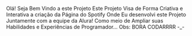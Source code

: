 Olá! Seja Bem Vindo a este Projeto
Este Projeto Visa de Forma Criativa e Interativa a criação da Página do Spotify
Onde Eu desenvolvi este Projeto Juntamente com a equipe da Alura! Como meio de Ampliar suas Habilidades e Experiências de Programador...
Obs: BORA CODARRRR -_-
